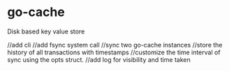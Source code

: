# go-cache
Disk based key value store

//add cli 
//add fsync system call
//sync two go-cache instances
//store the history of all transactions with timestamps
//customize the time interval of sync using the opts struct.
//add log for visibility and time taken